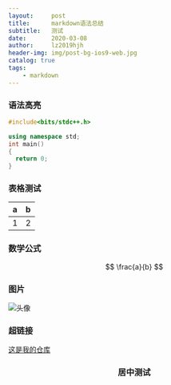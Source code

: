 ```yaml
---
layout:     post
title:      markdown语法总结
subtitle:   测试
date:       2020-03-08
author:     lz2019hjh
header-img: img/post-bg-ios9-web.jpg
catalog: true
tags:
    - markdown
---
```

### 语法高亮

```cpp
#include<bits/stdc++.h>

using namespace std;
int main()
{
  return 0;
}
```

### 表格测试

|a|b|
|:-:|:-:|
|1|2|

### 数学公式

$$ \frac{a}{b} $$

### 图片

![头像](https://avatars2.githubusercontent.com/u/56807614?s=96&v=4)

### 超链接

[这是我的仓库](https://github.com/lz2019hjh/lz2019hjh.github.io)


<center><h3>居中测试</h3></center>
